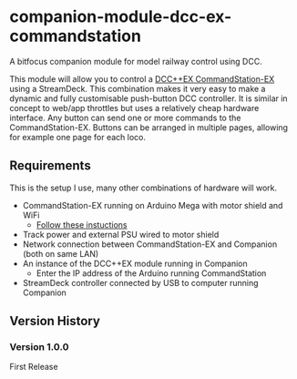 # companion-module-dcc-ex-commandstation

A bitfocus companion module for model railway control using DCC.

This module will allow you to control a [DCC++EX CommandStation-EX](https://dcc-ex.com/index.html) using a StreamDeck. This combination makes it very easy to make a dynamic and fully customisable push-button DCC controller. It is similar in concept to web/app throttles but uses a relatively cheap hardware interface. Any button can send one or more commands to the CommandStation-EX. Buttons can be arranged in multiple pages, allowing for example one page for each loco.

## Requirements
This is the setup I use, many other combinations of hardware will work.

* CommandStation-EX running on Arduino Mega with motor shield and WiFi
  * [Follow these instuctions](https://dcc-ex.com/get-started/index.html)
* Track power and external PSU wired to motor shield
* Network connection between CommandStation-EX and Companion (both on same LAN)
* An instance of the DCC++EX module running in Companion
  * Enter the IP address of the Arduino running CommandStation
* StreamDeck controller connected by USB to computer running Companion

## Version History

### Version 1.0.0
First Release